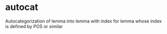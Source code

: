 # autocat
Autocategorization of lemma into lemma with index for lemma whose index is defined by POS or similar
